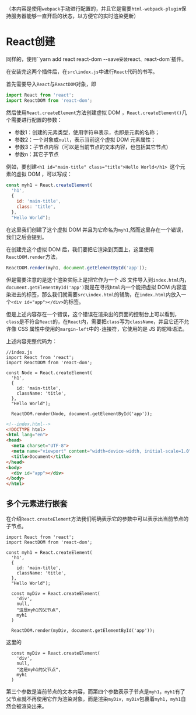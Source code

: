 （本内容是使用`webpack`手动进行配置的，并且它是需要`html-webpack-plugin`保持服务器能够一直开启的状态，以方便它的实时渲染更新）

# React创建

同样的，使用``yarn add react react-dom --save`安装`react`、`react-dom`插件。

在安装完这两个插件后，在`src\index.js`中进行`React`代码的书写。

首先需要导入`React`与`ReactDOM`对象，即

```js
import React from 'react';
import ReactDOM from 'react-dom';
```

然后使用`React.createElement`方法创建虚拟 DOM ，`React.createElement()`几个需要进行配置的参数：

* 参数1：创建的元素类型，使用字符串表示，也即是元素的名称；
* 参数2：一个对象或`null`，表示当前这个虚拟 DOM 元素属性；
* 参数3：子节点内容（可以是当前节点的文本内容，也包括其它节点）
* 参数n：其它子节点

例如，要创建`<h1 id="main-title" class="title">Hello World</h1> `这个元素的虚拟 DOM ，可以写成：

```js
const myh1 = React.createElement(
  'h1', 
  {
    id: 'main-title',
    class: 'title',
  }, 
  "Hello World");
```

在这里我们创建了这个虚拟 DOM 并且为它命名为`myh1`,然而这里存在一个错误，我们之后会提到。

在创建完这个虚拟 DOM 后，我们要把它渲染到页面上，这里使用`ReactDOM.render`方法，

```js
ReactDOM.render(myh1, document.getElementById('app'));
```

但是需要注意的是这个渲染实际上是把它作为一个 JS 文件导入到`index.html`内，`document.getElementById('app')`就是在寻找`html`内一个能把虚拟 DOM 内容渲染进去的标签，那么我们就需要`src\index.html`的辅助，在`index.html`内放入一个`<div id="app"></div>`的标签。

但是上述内容存在一个错误，这个错误在渲染出的页面的控制台上可以看到，`class`是不符合`React`的，在`React`内，需要把`class`写为`className`，并且它还不允许像 CSS 属性中使用的`margin-left`中的`-`连接符，它使用的是 JS 的驼峰语法。

上述内容完整代码为：

```react
//index.js
import React from 'react';
import ReactDOM from 'react-dom';

const Node = React.createElement(
  'h1', 
  {
    id: 'main-title',
    className: 'title',
  }, 
  "Hello World");

  ReactDOM.render(Node, document.getElementById('app'));
```

```html
<!--index.html-->
<!DOCTYPE html>
<html lang="en">
<head>
  <meta charset="UTF-8">
  <meta name="viewport" content="width=device-width, initial-scale=1.0">
  <title>Document</title>
</head>
<body>
  <div id="app"></div>
</body>
</html>
```



## 多个元素进行嵌套

在介绍`React.createElement`方法我们明确表示它的参数中可以表示出当前节点的子节点。

```react
import React from 'react';
import ReactDOM from 'react-dom';

const myh1 = React.createElement(
  'h1', 
  {
    id: 'main-title',
    className: 'title',
  }, 
  "Hello World");

  const myDiv = React.createElement(
    'div',
    null,
    "这是myh1的父节点",
    myh1
  )

  ReactDOM.render(myDiv, document.getElementById('app'));
```

这里的

```react
  const myDiv = React.createElement(
    'div',
    null,
    "这是myh1的父节点",
    myh1
  )
```

第三个参数是当前节点的文本内容，而第四个参数表示子节点是`myh1`，`myh1`有了父节点就不再使用它作为渲染对象，而是渲染`myDiv`，`myDiv`包裹着`myh1`，`myh1`自然会被渲染出来。